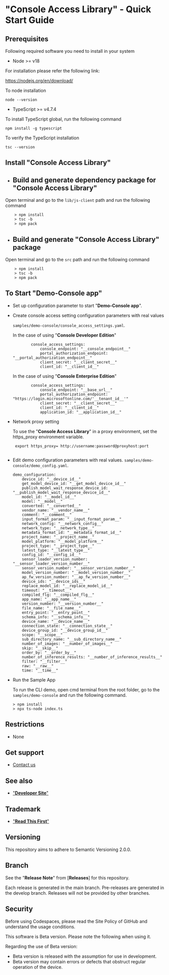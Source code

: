# **"Console Access Library" - Quick Start Guide**

## Prerequisites
Following required software you need to install in your system

- Node >= v18

For installation please refer the following link:

https://nodejs.org/en/download/

To node installation
 ```
 node --version
 ```

- TypeScript >= v4.7.4

To install TypeScript global, run the following command
```
npm install -g typescript
```

To verify the TypeScript installation
 ```
 tsc --version
 ```
 
## Install "**Console Access Library**"

- ## Build and generate dependency package for "**Console Access Library**"

 Open terminal and go to the `lib/js-client` path and run the following command

```
    > npm install
    > tsc -b
    > npm pack

```

- ## Build and generate "**Console Access Library**" package

 Open terminal and go to the `src` path and run the following command

```
    > npm install
    > tsc -b
    > npm pack

```

## To Start "**Demo-Console app**"

-  Set up configuration parameter to start "**Demo-Console app**".

* Create console access setting configuration parameters with real values

    `samples/demo-console/console_access_settings.yaml`.

    In the case of using "**Console Developer Edition**"

    ```
            console_access_settings:
                console_endpoint: "__console_endpoint__"
                portal_authorization_endpoint: "__portal_authorization_endpoint__"
                client_secret: "__client_secret__"
                client_id: "__client_id__"
    ```
    In the case of using "**Console Enterprise Edition**"
    ```
            console_access_settings:
                console_endpoint: "__base_url__"
                portal_authorization_endpoint: "https://login.microsoftonline.com/'__tenant_id__'"
                client_secret: "__client_secret__"
                client_id: "__client_id__"
                application_id: "__application_id__"
    ```

* Network proxy setting

    To use the "**Console Access Library**" in a proxy environment, set the https_proxy environment variable.
    ```
     export https_proxy= http://username:password@proxyhost:port
     
    ```

* Edit demo configuration parameters with real values.
    `samples/demo-console/demo_config.yaml`.
    ```
    demo_configuration:
        device_id: "__device_id__"
        get_model_device_id: "__get_model_device_id__"
        publish_model_wait_response_device_id: "__publish_model_wait_response_device_id__"
        model_id: "__model_id__"
        model: "__model__"
        converted: "__converted__"
        vendor_name: "__vendor_name__"
        comment: "__comment__"
        input_format_param: "__input_format_param__"
        network_config: "__network_config__"
        network_type: "__network_type__"
        metadata_format_id: "__metadata_format_id__"
        project_name: "__project_name__"
        model_platform: "__model_platform__"
        project_type: "__project_type__"
        latest_type: "__latest_type__"
        config_id: "__config_id__"
        sensor_loader_version_number: "__sensor_loader_version_number__"
        sensor_version_number: "__sensor_version_number__"
        model_version_number: "__model_version_number__"
        ap_fw_version_number: "__ap_fw_version_number__"
        device_ids: "__device_ids__"
        replace_model_id: "__replace_model_id__"
        timeout: "__timeout__"
        compiled_flg: "__compiled_flg__"
        app_name: "__app_name__"
        version_number: "__version_number__"
        file_name: "__file_name__"
        entry_point: "__entry_point__"
        schema_info: "__schema_info__"
        device_name: "__device_name__"
        connection_state: "__connection_state__"  
        device_group_id: "__device_group_id__"
        scope: "__scope__"
        sub_directory_name: "__sub_directory_name__"
        number_of_images: "__number_of_images__"
        skip: "__skip__"
        order_by: "__order_by__"
        number_of_inference_results: "__number_of_inference_results__"
        filter: "__filter__"
        raw: "__raw__"
        time: "__time__"
  
    ```

-  Run the Sample App

    To run the CLI demo, open cmd terminal from the root folder, go to the `samples/demo-console` and run the following command.
   
    ```
    > npm install
    > npx ts-node index.ts 

    ```
    
## Restrictions
- None

## Get support
- [Contact us](https://developer.aitrios.sony-semicon.com/en/contact-us-en)

## See also
- ["**Developer Site**"](https://developer.aitrios.sony-semicon.com/en/edge-ai-sensing/)

## Trademark
- ["**Read This First**"](https://developer.aitrios.sony-semicon.com/en/documents/read-this-first)

## Versioning

This repository aims to adhere to Semantic Versioning 2.0.0.

## Branch

See the "**Release Note**" from [**Releases**] for this repository.

Each release is generated in the main branch. Pre-releases are generated in the develop branch. Releases will not be provided by other branches.

## Security
Before using Codespaces, please read the Site Policy of GitHub and understand the usage conditions. 

This software is Beta version. Please note the following when using it.

Regarding the use of Beta version:
- Beta version is released with the assumption for use in development.
- Beta version may contain errors or defects that obstruct regular operation of the device.
